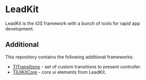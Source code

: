 # LeadKit
LeadKit is the iOS framework with a bunch of tools for rapid app development.  

## Additional
This repository contains the following additional frameworks:
- [TITransitions](TITransitions) - set of custom transitions to present controller.
- [TIUIKitCore](TIUIKitCore) - core ui elements from LeadKit.

